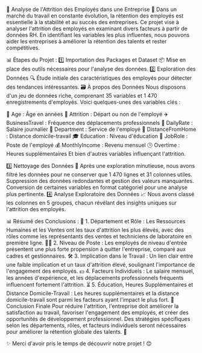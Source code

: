 🚀 Analyse de l'Attrition des Employés dans une Entreprise 💼
Dans un marché du travail en constante évolution, la rétention des employés est essentielle à la stabilité et au succès des entreprises. Ce projet vise à analyser l'attrition des employés en examinant divers facteurs à partir de données RH. En identifiant les variables les plus influentes, nous pouvons aider les entreprises à améliorer la rétention des talents et rester compétitives.

📊 Étapes du Projet :
1️⃣ Importation des Packages et Dataset 📦
Mise en place des outils nécessaires pour l'analyse des données.
2️⃣ Exploration des Données 🔍
Étude initiale des caractéristiques des employés pour détecter des tendances intéressantes.
🗃️ À propos des Données
Nous disposons d'un jeu de données riche, comprenant 35 variables et 1 470 enregistrements d'employés. Voici quelques-unes des variables clés :

👵 Age : Âge en années
🚶 Attrition : Départ ou non de l'employé
✈️ BusinessTravel : Fréquence des déplacements professionnels
💸 DailyRate : Salaire journalier
🏢 Department : Service de l'employé
🏡 DistanceFromHome : Distance domicile-travail
🎓 Education : Niveau d'éducation
💼 JobRole : Poste de l'employé
💰 MonthlyIncome : Revenu mensuel
🕒 Overtime : Heures supplémentaires
Et bien d'autres variables influençant l'attrition.

3️⃣ Nettoyage des Données 🧹
Après une exploration minutieuse, nous avons filtré les données pour ne conserver que 1 470 lignes et 31 colonnes utiles.
Suppression des données redondantes et gestion des valeurs manquantes.
Conversion de certaines variables en format catégoriel pour une analyse plus pertinente.
4️⃣ Analyse Exploratoire des Données 📈
Nous avons classé les colonnes en 5 groupes, chacun révélant des insights uniques sur l'attrition des employés.

📊 Résumé des Conclusions :
🏢 1. Département et Rôle :
Les Ressources Humaines et les Ventes ont les taux d'attrition les plus élevés, avec des rôles comme les représentants des ventes et techniciens de laboratoire en première ligne.
🧑‍💼 2. Niveau de Poste :
Les employés de niveau d'entrée présentent une plus forte propension à quitter l'entreprise, comparé aux cadres et gestionnaires.
🛠️ 3. Implication dans le Travail :
Un lien clair entre une faible implication et un taux d'attrition élevé, soulignant l'importance de l'engagement des employés.
💵 4. Facteurs Individuels :
Le salaire mensuel, les années d'expérience, et les déplacements professionnels fréquents influencent fortement l'attrition.
⏳ 5. Éducation, Heures Supplémentaires et Distance Domicile-Travail :
Les heures supplémentaires et la distance domicile-travail sont parmi les facteurs ayant l'impact le plus fort.
🏁 Conclusion Finale
Pour réduire l'attrition, l'entreprise doit améliorer la satisfaction au travail, favoriser l'engagement des employés, et créer des opportunités de développement professionnel. Des stratégies spécifiques selon les départements, rôles, et facteurs individuels seront nécessaires pour améliorer la rétention globale des talents. 🌟

✨ Merci d'avoir pris le temps de découvrir notre projet ! 😊
